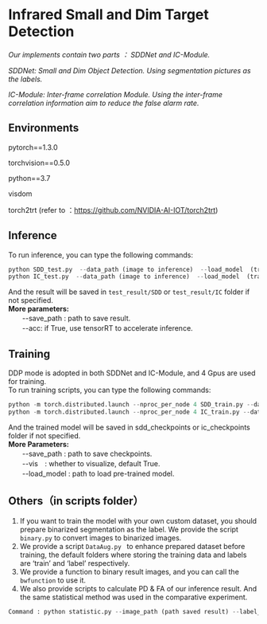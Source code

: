 

# Infrared Small and Dim Target Detection

*Our implements contain two parts ： SDDNet and IC-Module.*  

*SDDNet: Small and Dim Object Detection. Using segmentation pictures as the labels.*  

*IC-Module: Inter-frame correlation Module. Using the inter-frame correlation information aim to reduce the false alarm rate.*  

## Environments
pytorch==1.3.0 

torchvision==0.5.0

python==3.7

visdom

torch2trt (refer to ：https://github.com/NVIDIA-AI-IOT/torch2trt)  

## Inference  
To run inference, you can type the following commands:  
```python
python SDD_test.py  --data_path (image to inference)  --load_model  (trained model)   
python IC_test.py  --data_path (image to inference)  --load_model  (trained model)    
```
And the result will be saved in ```test_result/SDD``` or ```test_result/IC``` folder if not specified.  
**More parameters:**      
　　--save_path : path to save result.  
　　--acc: if True, use tensorRT to accelerate inference.  
## Training
DDP mode is adopted in both SDDNet and IC-Module, and 4 Gpus are used for training.  
To run training scripts, you can type the following commands:  
```python
python -m torch.distributed.launch --nproc_per_node 4 SDD_train.py --data_path  (training dataset path)  --label_path (label path) & nohup visdom    
python -m torch.distributed.launch --nproc_per_node 4 IC_train.py --data_path  (training dataset path)  --label_path (label path) & nohup visdom  
```
And the trained model will be saved in sdd_checkpoints or ic_checkpoints folder if not specified.  
**More Parameters:**  
　　--save_path : path to save checkpoints.  
　　--vis　: whether to visualize, default True.　  
　　--load_model : path to load pre-trained model.  
## Others（in scripts folder）
1. If you want to train the model with your own custom dataset, you should prepare binarized segmentation as the label. We provide the script ```binary.py``` to convert images to binarized images.
2. We provide a script ```DataAug.py ``` to enhance prepared dataset before training, the default folders where storing the training data and labels are ‘train’ and ‘label’ respectively.
3. We provide a function to binary result images, and you can call the ```bwfunction``` to use it.  
4. We also provide scripts to calculate PD & FA of our inference result. And the same statistical method was used in the comparative experiment.  
```python
Command : python statistic.py --image_path (path saved result) --label_path (path saved ground truth) --width 896 --height 896
```

